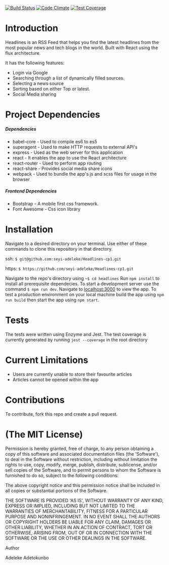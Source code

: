 [![Build Status](https://travis-ci.org/seyi-adeleke/Headlines-cp1.svg?branch=master)](https://travis-ci.org/seyi-adeleke/Headlines-cp1) [![Code Climate](https://codeclimate.com/github/seyi-adeleke/Headlines-cp1/badges/gpa.svg)](https://codeclimate.com/github/seyi-adeleke/Headlines-cp1)
[![Test Coverage](https://codeclimate.com/github/seyi-adeleke/Headlines-cp1/badges/coverage.svg)](https://codeclimate.com/github/seyi-adeleke/Headlines-cp1/coverage)

# Introduction
Headlines is an RSS Feed that helps you find the latest headlines from the most popular news and tech blogs in the world. Built with React using the flux architecture.

It has the following features:
* Login via Google
* Searching through a list of dynamically filled sources.
* Selecting a news source
* Sorting based on either Top or latest.
* Social Media sharing

# Project Dependencies
##### Dependencies
* babel-core - Used to compile es6 to es5
* superagent - Used to make HTTP requests to external API's
* express - Used as the web server for this application
* react - It enables the app to use the React architecture
* react-router - Used to perform app routing
* react-share - Provides social media share icons
* webpack - Used to bundle the app's js and scss files for usage in the browser
##### Frontend Dependencies

* Bootstrap - A mobile first css framework.
* Font Awesome - Css icon library

# Installation
Navigate to a desired directory on your terminal. Use either of these commands to clone this repository in that directory.

ssh: `$ git@github.com:seyi-adeleke/Headlines-cp1.git`

https: `$ https://github.com/seyi-adeleke/Headlines-cp1.git`

Navigate to the repo's directory using
`~$ cd headlines`
Run `npm install` to install all prerequisite dependecies. To start a development server use the command `$ npm run dev`. Navigate to [localhost:3000](localhost:3000) to view the app.
To test a production environment on your local machine build the app using `npm run build` then start the app using `npm start`.

# Tests
The tests were written using Enzyme and Jest. The test coverage is currently  generated by running `jest --coverage` in the root directory

# Current Limitations
* Users are currently unable to store their favourite articles
* Articles cannot be opened within the app

# Contributions
To contribute, fork this repo and create a pull request.

# (The MIT License)

Permission is hereby granted, free of charge, to any person obtaining a copy of this software and associated documentation files (the 'Software'), to deal in the Software without restriction, including without limitation the rights to use, copy, modify, merge, publish, distribute, sublicense, and/or sell copies of the Software, and to permit persons to whom the Software is furnished to do so, subject to the following conditions:

The above copyright notice and this permission notice shall be included in all copies or substantial portions of the Software.

THE SOFTWARE IS PROVIDED 'AS IS', WITHOUT WARRANTY OF ANY KIND, EXPRESS OR IMPLIED, INCLUDING BUT NOT LIMITED TO THE WARRANTIES OF MERCHANTABILITY, FITNESS FOR A PARTICULAR PURPOSE AND NONINFRINGEMENT. IN NO EVENT SHALL THE AUTHORS OR COPYRIGHT HOLDERS BE LIABLE FOR ANY CLAIM, DAMAGES OR OTHER LIABILITY, WHETHER IN AN ACTION OF CONTRACT, TORT OR OTHERWISE, ARISING FROM, OUT OF OR IN CONNECTION WITH THE SOFTWARE OR THE USE OR OTHER DEALINGS IN THE SOFTWARE.

Author

Adeleke Adetokunbo
